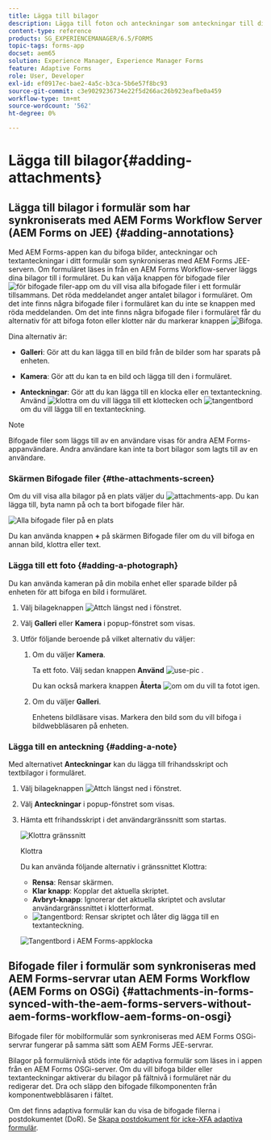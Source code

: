 ```yaml
---
title: Lägga till bilagor
description: Lägga till foton och anteckningar som anteckningar till dina uppgifter i AEM Forms-appen
content-type: reference
products: SG_EXPERIENCEMANAGER/6.5/FORMS
topic-tags: forms-app
docset: aem65
solution: Experience Manager, Experience Manager Forms
feature: Adaptive Forms
role: User, Developer
exl-id: ef0917ec-bae2-4a5c-b3ca-5b6e57f8bc93
source-git-commit: c3e9029236734e22f5d266ac26b923eafbe0a459
workflow-type: tm+mt
source-wordcount: '562'
ht-degree: 0%

---
```


# Lägga till bilagor{#adding-attachments}

## Lägga till bilagor i formulär som har synkroniserats med AEM Forms Workflow Server (AEM Forms on JEE) {#adding-annotations}

Med AEM Forms-appen kan du bifoga bilder, anteckningar och textanteckningar i ditt formulär som synkroniseras med AEM Forms JEE-servern. Om formuläret läses in från en AEM Forms Workflow-server läggs dina bilagor till i formuläret. Du kan välja knappen för bifogade filer ![för bifogade filer-app](assets/attachments-app.png) om du vill visa alla bifogade filer i ett formulär tillsammans. Det röda meddelandet anger antalet bilagor i formuläret. Om det inte finns några bifogade filer i formuläret kan du inte se knappen med röda meddelanden. Om det inte finns några bifogade filer i formuläret får du alternativ för att bifoga foton eller klotter när du markerar knappen ![Bifoga](assets/attch.png).

Dina alternativ är:

* **Galleri**: Gör att du kan lägga till en bild från de bilder som har sparats på enheten.

* **Kamera**: Gör att du kan ta en bild och lägga till den i formuläret.

* **Anteckningar**: Gör att du kan lägga till en klocka eller en textanteckning. Använd ![klottra](assets/scribble.png) om du vill lägga till ett klottecken och ![tangentbord](assets/keyboard.png) om du vill lägga till en textanteckning.

>[!NOTE]
>
>Bifogade filer som läggs till av en användare visas för andra AEM Forms-appanvändare. Andra användare kan inte ta bort bilagor som lagts till av en användare.
>

### Skärmen Bifogade filer {#the-attachments-screen}

Om du vill visa alla bilagor på en plats väljer du ![attachments-app](assets/attachments-app.png). Du kan lägga till, byta namn på och ta bort bifogade filer här.

![Alla bifogade filer på en plats](assets/attachments-screen.png)

Du kan använda knappen **+** på skärmen Bifogade filer om du vill bifoga en annan bild, klottra eller text.

### Lägga till ett foto {#adding-a-photograph}

Du kan använda kameran på din mobila enhet eller sparade bilder på enheten för att bifoga en bild i formuläret.

1. Välj bilageknappen ![Attch](assets/attch.png) längst ned i fönstret.
1. Välj **Galleri** eller **Kamera** i popup-fönstret som visas.
1. Utför följande beroende på vilket alternativ du väljer:

   1. Om du väljer **Kamera**.

      Ta ett foto. Välj sedan knappen **Använd** ![use-pic](assets/use-pic.png) .

      Du kan också markera knappen **Återta** ![om](assets/retake.png) om du vill ta fotot igen.

   1. Om du väljer **Galleri**.

      Enhetens bildläsare visas. Markera den bild som du vill bifoga i bildwebbläsaren på enheten.

### Lägga till en anteckning {#adding-a-note}

Med alternativet **Anteckningar** kan du lägga till frihandsskript och textbilagor i formuläret.

1. Välj bilageknappen ![Attch](assets/attch.png) längst ned i fönstret.
1. Välj **Anteckningar** i popup-fönstret som visas.
1. Hämta ett frihandsskript i det användargränssnitt som startas.

   ![Klottra gränssnitt](assets/scribble-ui.png)

   Klottra

   Du kan använda följande alternativ i gränssnittet Klottra:

   * **Rensa**: Rensar skärmen.
   * **Klar knapp**: Kopplar det aktuella skriptet.
   * **Avbryt-knapp**: Ignorerar det aktuella skriptet och avslutar användargränssnittet i klotterformat.
   * ![tangentbord](assets/keyboard.png): Rensar skriptet och låter dig lägga till en textanteckning.

   ![Tangentbord i AEM Forms-appklocka](assets/keyboard-inapp.png)

## Bifogade filer i formulär som synkroniseras med AEM Forms-servrar utan AEM Forms Workflow (AEM Forms on OSGi) {#attachments-in-forms-synced-with-the-aem-forms-servers-without-aem-forms-workflow-aem-forms-on-osgi}

Bifogade filer för mobilformulär som synkroniseras med AEM Forms OSGi-servrar fungerar på samma sätt som AEM Forms JEE-servrar.

Bilagor på formulärnivå stöds inte för adaptiva formulär som läses in i appen från en AEM Forms OSGi-server. Om du vill bifoga bilder eller textanteckningar aktiverar du bilagor på fältnivå i formuläret när du redigerar det. Dra och släpp den bifogade filkomponenten från komponentwebbläsaren i fältet.

Om det finns adaptiva formulär kan du visa de bifogade filerna i postdokumentet (DoR). Se [Skapa postdokument för icke-XFA adaptiva formulär](../../forms/using/generate-document-of-record-for-non-xfa-based-adaptive-forms.md).
